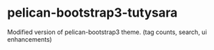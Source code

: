 pelican-bootstrap3-tutysara
===========================

Modified version of pelican-bootstrap3 theme. (tag counts, search, ui enhancements)
